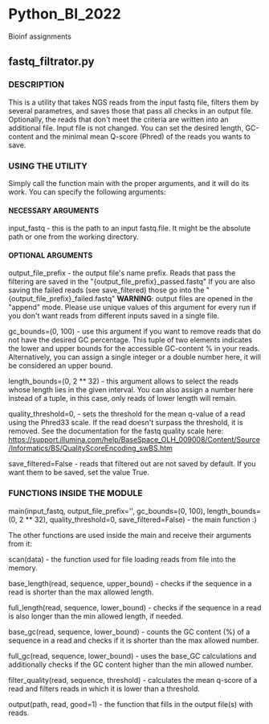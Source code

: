 # Python_BI_2022
Bioinf assignments

## fastq_filtrator.py

### DESCRIPTION

This is a utility that takes NGS reads from the input fastq file, filters them by several parametres, and saves those that pass all checks in an output file. 
Optionally, the reads that don't meet the criteria are written into an additional file.
Input file is not changed.
You can set the desired length, GC-content and the minimal mean Q-score (Phred) of the reads you wants to save.

### USING THE UTILITY

Simply call the function main with the proper arguments, and it will do its work. You can specify the following arguments:

#### NECESSARY ARGUMENTS

input_fastq - this is the path to an input fastq.file. 
It might be the absolute path or one from the working directory.

#### OPTIONAL ARGUMENTS

output_file_prefix - the output file's name prefix. Reads that pass the filtering are saved in the "{output_file_prefix}_passed.fastq"
If you are also saving the failed reads (see save_filtered) those go into the "{output_file_prefix}\_failed.fastq"
**WARNING**: output files are opened in the "append" mode. 
Please use unique values of this argument for every run if you don't want reads from different inputs saved in a single file.

gc_bounds=(0, 100) - use this argument if you want to remove reads that do not have the desired GC percentage. 
This tuple of two elements indicates the lower and upper bounds for the accessible GC-content % in your reads.
Alternatively, you can assign a single integer or a double number here, it will be considered an upper bound.

length_bounds=(0, 2 ** 32) - this argument allows to select the reads whose length lies in the given interval.
You can also assign a number here instead of a tuple, in this case, only reads of lower length will remain. 

quality_threshold=0, - sets the threshold for the mean q-value of a read using the Phred33 scale. If the read doesn't surpass the threshold, it is removed.
See the documentation for the fastq quality scale here: https://support.illumina.com/help/BaseSpace_OLH_009008/Content/Source/Informatics/BS/QualityScoreEncoding_swBS.htm

save_filtered=False - reads that filtered out are not saved by default. If you want them to be saved, set the value True.
  
### FUNCTIONS INSIDE THE MODULE

main(input_fastq, output_file_prefix='', gc_bounds=(0, 100), length_bounds=(0, 2 ** 32), quality_threshold=0, save_filtered=False) - the main function :)


The other functions are used inside the main and receive their arguments from it:


scan(data) - the function used for file loading reads from file into the memory.

base_length(read, sequence, upper_bound) - checks if the sequence in a read is shorter than the max allowed length.

full_length(read, sequence, lower_bound) - checks if the sequence in a read is also longer than the min allowed length, if needed.

base_gc(read, sequence, lower_bound) - counts the GC content (%) of a sequence in a read and checks if it is shorter than the max allowed number.

full_gc(read, sequence, lower_bound) - uses the base_GC calculations and additionally checks if the GC content higher than the min allowed number.

filter_quality(read, sequence, threshold) - calculates the mean q-score of a read and filters reads in which it is lower than a threshold.

output(path, read, good=1) - the function that fills in the output file(s) with reads.
